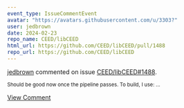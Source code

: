 ```yaml
---
event_type: IssueCommentEvent
avatar: "https://avatars.githubusercontent.com/u/3303?"
user: jedbrown
date: 2024-02-23
repo_name: CEED/libCEED
html_url: https://github.com/CEED/libCEED/pull/1488
repo_url: https://github.com/CEED/libCEED
---
```


<a href='https://github.com/jedbrown' target='_blank'>jedbrown</a> commented on issue <a href='https://github.com/CEED/libCEED/pull/1488' target='_blank'>CEED/libCEED#1488</a>.

<small>Should be good now once the pipeline passes. To build, I use:...</small>

<a href='https://github.com/CEED/libCEED/pull/1488' target='_blank'>View Comment</a>